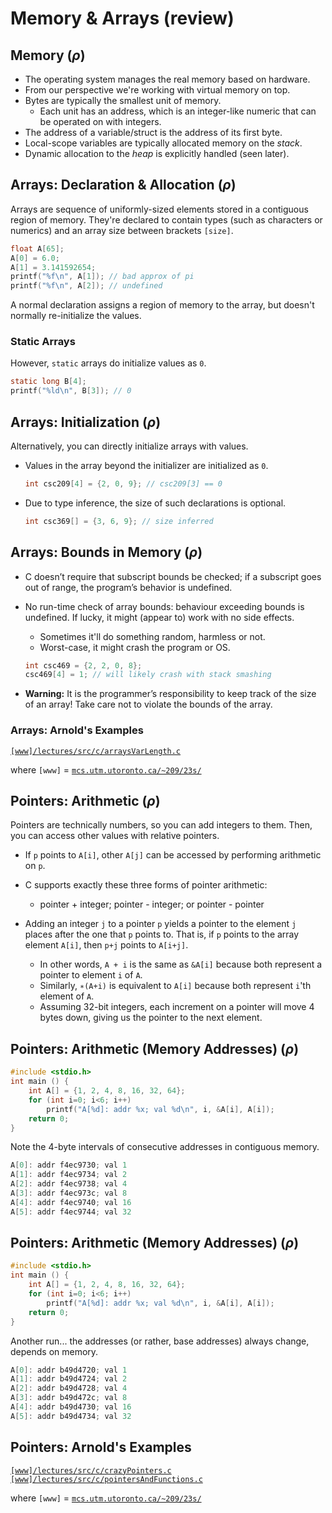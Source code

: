 # Memory & Arrays (review)

## Memory ($\rho$)

- The operating system manages the real memory based on hardware.
- From our perspective we're working with virtual memory on top.
- Bytes are typically the smallest unit of memory.
  - Each unit has an address, which is an integer-like numeric that can be operated on with integers.
- The address of a variable/struct is the address of its first byte.
- Local-scope variables are typically allocated memory on the _stack_.
- Dynamic allocation to the _heap_ is explicitly handled (seen later).

## Arrays: Declaration & Allocation ($\rho$)

Arrays are sequence of uniformly-sized elements stored in a contiguous region of memory. They're declared to contain types (such as characters or numerics) and an array size between brackets `[size]`.

```c
float A[65];
A[0] = 6.0;
A[1] = 3.141592654;
printf("%f\n", A[1]); // bad approx of pi
printf("%f\n", A[2]); // undefined
```

A normal declaration assigns a region of memory to the array, but doesn't normally re-initialize the values.

### Static Arrays

However, `static` arrays do initialize values as `0`.

```c
static long B[4];
printf("%ld\n", B[3]); // 0
```

## Arrays: Initialization ($\rho$)

Alternatively, you can directly initialize arrays with values.

- Values in the array beyond the initializer are initialized as `0`.

  ```c
  int csc209[4] = {2, 0, 9}; // csc209[3] == 0
  ```

- Due to type inference, the size of such declarations is optional.

  ```c
  int csc369[] = {3, 6, 9}; // size inferred
  ```

## Arrays: Bounds in Memory ($\rho$)

- C doesn’t require that subscript bounds be checked; if a subscript goes out of range, the program’s behavior is undefined.
- No run-time check of array bounds: behaviour exceeding bounds is undefined. If lucky, it might (appear to) work with no side effects.

  - Sometimes it'll do something random, harmless or not.
  - Worst-case, it might crash the program or OS.

  ```c
  int csc469 = {2, 2, 0, 8};
  csc469[4] = 1; // will likely crash with stack smashing
  ```

- **Warning:** It is the programmer’s responsibility to keep track of the size of an array! Take care not to violate the bounds of the array.

### Arrays: Arnold's Examples

[`[www]/lectures/src/c/arraysVarLength.c`](https://mcs.utm.utoronto.ca/~209/23s/lectures/src/c/arraysVarLength.c)

where `[www]` = [`mcs.utm.utoronto.ca/~209/23s/`](https://mcs.utm.utoronto.ca/~209/23s)

## Pointers: Arithmetic ($\rho$)

Pointers are technically numbers, so you can add integers to them. Then, you can access other values with relative pointers.

- If `p` points to `A[i]`, other `A[j]` can be accessed by performing arithmetic on `p`.
- C supports exactly these three forms of pointer arithmetic:
  - pointer + integer; pointer - integer; or pointer - pointer
- Adding an integer `j` to a pointer `p` yields a pointer to the element `j` places after the one that `p` points to. That is, if `p` points to the array element `A[i]`, then `p+j` points to `A[i+j]`.

  - In other words, `A + i` is the same as `&A[i]` because both represent a pointer to element `i` of `A`.
  - Similarly, `∗(A+i)` is equivalent to `A[i]` because both represent `i`'th element of `A`.
  - Assuming 32-bit integers, each increment on a pointer will move 4 bytes down, giving us the pointer to the next element.

## Pointers: Arithmetic (Memory Addresses) ($\rho$)

```c
#include <stdio.h>
int main () {
    int A[] = {1, 2, 4, 8, 16, 32, 64};
    for (int i=0; i<6; i++)
        printf("A[%d]: addr %x; val %d\n", i, &A[i], A[i]);
    return 0;
}
```

Note the 4-byte intervals of consecutive addresses in contiguous memory.

```c
A[0]: addr f4ec9730; val 1
A[1]: addr f4ec9734; val 2
A[2]: addr f4ec9738; val 4
A[3]: addr f4ec973c; val 8
A[4]: addr f4ec9740; val 16
A[5]: addr f4ec9744; val 32
```

## Pointers: Arithmetic (Memory Addresses) ($\rho$)

```c
#include <stdio.h>
int main () {
    int A[] = {1, 2, 4, 8, 16, 32, 64};
    for (int i=0; i<6; i++)
        printf("A[%d]: addr %x; val %d\n", i, &A[i], A[i]);
    return 0;
}
```

Another run... the addresses (or rather, base addresses) always change, depends on memory.

```c
A[0]: addr b49d4720; val 1
A[1]: addr b49d4724; val 2
A[2]: addr b49d4728; val 4
A[3]: addr b49d472c; val 8
A[4]: addr b49d4730; val 16
A[5]: addr b49d4734; val 32
```

## Pointers: Arnold's Examples

[`[www]/lectures/src/c/crazyPointers.c`](https://mcs.utm.utoronto.ca/~209/23s/lectures/src/c/crazyPointers.c)
[`[www]/lectures/src/c/pointersAndFunctions.c`](https://mcs.utm.utoronto.ca/~209/23s/lectures/src/c/pointersAndFunctions.c)

where `[www]` = [`mcs.utm.utoronto.ca/~209/23s/`](https://mcs.utm.utoronto.ca/~209/23s)
